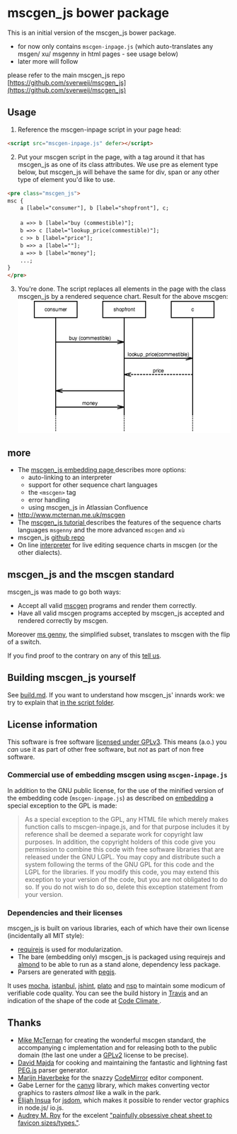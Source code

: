 # mscgen_js bower package
This is an initial version of the mscgen_js bower package.
- for now only contains `mscgen-inpage.js` (which auto-translates any msgen/ xu/ msgenny in html pages - see usage below)
- later more will follow

please refer to the main mscgen_js repo [https://github.com/sverweij/mscgen_js](https://github.com/sverweij/mscgen_js)

## Usage
1) Reference the mscgen-inpage script in your page head:
```html
<script src="mscgen-inpage.js" defer></script>
```
2) Put your mscgen script in the page, with a tag around it that has mscgen_js as one of its class attributes. We use pre as element type below, but mscgen_js will behave the same for div, span or any other type of element you'd like to use.
```html
<pre class="mscgen_js">
msc {
    a [label="consumer"], b [label="shopfront"], c;

    a =>> b [label="buy (commestible)"];
    b =>> c [label="lookup_price(commestible)"];
    c >> b [label="price"];
    b =>> a [label=""];
    a =>> b [label="money"];
    ...;
}
</pre>
```
3) You're done. The script replaces all elements in the page with the class mscgen_js by a rendered sequence chart. Result for the above mscgen: 
![readme.png](readme.png)

## more
- The [mscgen_js embedding page ](https://sverweij.github.io/mscgen_js/embed.html) describes more options:
  - auto-linking to an interpreter
  - support for other sequence chart languages
  - the `<mscgen>` tag
  - error handling
  - using mscgen_js in Atlassian Confluence
- http://www.mcternan.me.uk/mscgen
- The [mscgen_js tutorial ](https://sverweij.github.io/mscgen_js/tutorial.html) describes the features of the sequence charts languages `msgenny` and the more advanced `mscgen` and `xù`
- mscgen_js [github repo](https://github.com/sverweij/mscgen_js)
- On line [interpreter](https://sverweij.github.io/mscgen_js) for live editing sequence charts in mscgen (or the other dialects).


## mscgen_js and the mscgen standard
mscgen_js was made to go both ways:

- Accept all valid [mscgen][1] programs and render them correctly.
- Have all valid mscgen programs accepted by mscgen_js accepted and rendered
  correctly by mscgen.

Moreover [ms genny][5], the simplified subset, translates to mscgen with the
flip of a switch.

If you find proof to the contrary on any of this [tell us][6].


## Building mscgen_js yourself

See [build.md][7]. If you want to understand how mscgen_js' innards work:
we try to explain that [in the script folder][33].

## License information
This software is free software [licensed under GPLv3][3]. This means (a.o.) you _can_ use
it as part of other free software, but _not_ as part of non free software.


### Commercial use of embedding mscgen using `mscgen-inpage.js`
In addition to the GNU public license, for the use of the minified version of the embedding code
(```mscgen-inpage.js```) as described on [embedding][30] a special exception
to the GPL is made:  

> As a special exception to the GPL, any HTML file which merely makes
function calls to mscgen-inpage.js, and for that purpose includes
it by reference shall be deemed a separate work for copyright law
purposes. In addition, the copyright holders of this code give you
permission to combine this code with free software libraries that
are released under the GNU LGPL. You may copy and distribute such
a system following the terms of the GNU GPL for this code and the
LGPL for the libraries. If you modify this code, you may extend
this exception to your version of the code, but you are not obligated
to do so. If you do not wish to do so, delete this exception statement
from your version.

### Dependencies and their licenses
mscgen_js is built on various libraries, each of which have their own license (incidentally all
MIT style):
- [requirejs][19] is used for modularization.
- The bare (embedding only) mscgen_js is packaged using requirejs and [almond][31] to be able to run as a stand alone, dependency less package.
- Parsers are generated with [pegjs][12].


It uses [mocha][21], [istanbul][28], [jshint][22], [plato][23] and
[nsp][35] to maintain some modicum of verifiable code quality.
You can see the build history in [Travis](https://travis-ci.org/sverweij/mscgen_js) and an indication of the
shape of the code at [Code Climate ](https://codeclimate.com/github/sverweij/mscgen_js).

## Thanks
- [Mike McTernan][1] for creating the wonderful mscgen standard, the accompanying c implementation and for
  releasing both to the public domain (the last one under a [GPLv2][18] license to be precise).
- [David Majda][8] for cooking and maintaining the fantastic and lightning fast [PEG.js][9] parser generator.
- [Marijn Haverbeke][10] for the snazzy [CodeMirror][11] editor component.
- Gabe Lerner for the [canvg][17] library, which makes converting vector graphics to rasters _almost_
  like a walk in the park.
- [Elijah Insua][24] for [jsdom][34], which makes it possible to render vector graphics in node.js/ io.js.
- [Audrey M. Roy](http://www.audreymroy.com/) for the excelent ["painfully obsessive cheat sheet to favicon sizes/types."](https://github.com/audreyr/favicon-cheat-sheet).

[1]: http://www.mcternan.me.uk/mscgen
[2]: https://sverweij.github.io/mscgen_js
[3]: https://github.com/sverweij/mscgen_js/blob/master/wikum/licenses/license.mscgen_js.md
[5]: https://github.com/sverweij/mscgen_js/blob/master/wikum/msgenny.md
[6]: https://github.com/sverweij/mscgen_js/labels/compliance
[7]: https://github.com/sverweij/mscgen_js/blob/master/wikum/build.md
[8]: http://majda.cz/en/
[9]: http://pegjs.majda.cz/
[10]: http://marijnhaverbeke.nl
[11]: http://codemirror.net
[12]: https://github.com/sverweij/mscgen_js/blob/master/wikum/licenses/license.pegjs.md
[13]: https://github.com/sverweij/mscgen_js/blob/master/wikum/licenses/license.codemirror.md
[15]: https://github.com/sverweij/mscgen_js/blob/master/wikum/licenses/license.icons.md
[16]: https://github.com/sverweij/mscgen_js/blob/master/wikum/licenses/license.canvg.md
[17]: https://github.com/gabelerner/canvg
[18]: http://code.google.com/p/mscgen/source/browse/trunk/COPYING
[19]: https://github.com/sverweij/mscgen_js/blob/master/wikum/licenses/license.requirejs.md
[20]: https://github.com/sverweij/mscgen_js/blob/master/wikum/licenses/license.amdefine.md
[21]: https://github.com/sverweij/mscgen_js/blob/master/wikum/licenses/license.mocha.md
[22]: https://github.com/sverweij/mscgen_js/blob/master/wikum/licenses/license.jshint.md
[23]: https://github.com/sverweij/mscgen_js/blob/master/wikum/licenses/license.plato.md
[24]: http://tmpvar.com/
[25]: https://github.com/sverweij/mscgen_js/blob/master/wikum/licenses/license.jsdom.md
[26]: http://cs.brown.edu/~dap/
[28]: https://github.com/sverweij/mscgen_js/blob/master/wikum/licenses/license.istanbul.md
[29]: https://github.com/sverweij/mscgen_js/blob/master/wikum/xu.md
[30]: https://sverweij.github.io/mscgen_js/embed.html
[31]: https://github.com/jrburke/almond
[33]: https://github.com/sverweij/mscgen_js/blob/master/src/script
[34]: https://github.com/tmpvar/jsdom
[35]: https://nodesecurity.io/
[36]: wikum/licenses/license.node-localstorage.md
[37]: wikum/licenses/license.btoa.md
